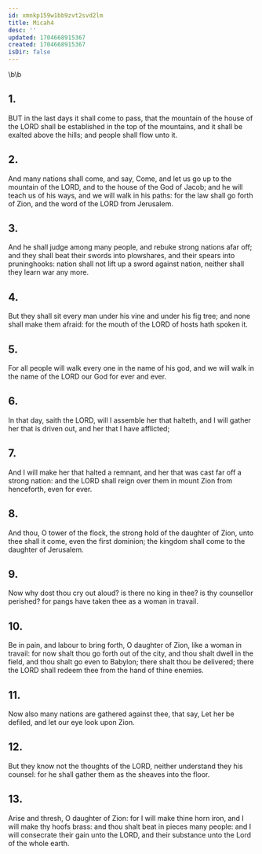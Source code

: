 ```yaml
---
id: xmnkp159w1bb9zvt2svd2lm
title: Micah4
desc: ''
updated: 1704668915367
created: 1704668915367
isDir: false
---
```

\b\b
## 1.
BUT in the last days it shall come to pass, that the mountain of the house of the LORD shall be established in the top of the mountains, and it shall be exalted above the hills; and people shall flow unto it.
## 2.
And many nations shall come, and say, Come, and let us go up to the mountain of the LORD, and to the house of the God of Jacob; and he will teach us of his ways, and we will walk in his paths: for the law shall go forth of Zion, and the word of the LORD from Jerusalem.
## 3.
And he shall judge among many people, and rebuke strong nations afar off; and they shall beat their swords into plowshares, and their spears into pruninghooks: nation shall not lift up a sword against nation, neither shall they learn war any more.
## 4.
But they shall sit every man under his vine and under his fig tree; and none shall make them afraid: for the mouth of the LORD of hosts hath spoken it.
## 5.
For all people will walk every one in the name of his god, and we will walk in the name of the LORD our God for ever and ever.
## 6.
In that day, saith the LORD, will I assemble her that halteth, and I will gather her that is driven out, and her that I have afflicted;
## 7.
And I will make her that halted a remnant, and her that was cast far off a strong nation: and the LORD shall reign over them in mount Zion from henceforth, even for ever.
## 8.
And thou, O tower of the flock, the strong hold of the daughter of Zion, unto thee shall it come, even the first dominion; the kingdom shall come to the daughter of Jerusalem.
## 9.
Now why dost thou cry out aloud?  is there no king in thee?  is thy counsellor perished?  for pangs have taken thee as a woman in travail.
## 10.
Be in pain, and labour to bring forth, O daughter of Zion, like a woman in travail: for now shalt thou go forth out of the city, and thou shalt dwell in the field, and thou shalt go even to Babylon; there shalt thou be delivered; there the LORD shall redeem thee from the hand of thine enemies.
## 11.
Now also many nations are gathered against thee, that say, Let her be defiled, and let our eye look upon Zion.
## 12.
But they know not the thoughts of the LORD, neither understand they his counsel: for he shall gather them as the sheaves into the floor.
## 13.
Arise and thresh, O daughter of Zion: for I will make thine horn iron, and I will make thy hoofs brass: and thou shalt beat in pieces many people: and I will consecrate their gain unto the LORD, and their substance unto the Lord of the whole earth.
